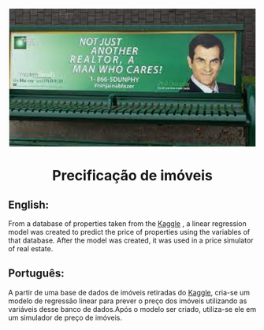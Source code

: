

<p align="center">

  <img width="500" src="https://github.com/nathanaelduque/Reg.Linear-PrecoImoveis/blob/main/Figuras/images.jpeg" alt="Material Bread logo">
  
</p>

<h1 align="center"> Precificação de imóveis </h1>

## English:

From a database of properties taken from the [Kaggle](https://www.kaggle.com/greenwing1985/housepricing) , a linear regression model was created to predict the price of properties using the variables of that database. After the model was created, it was used in a price simulator of real estate.

## Português:

A partir de uma base de dados de imóveis retiradas do [Kaggle](https://www.kaggle.com/greenwing1985/housepricing), cria-se um modelo de regressão linear para prever o preço dos imóveis utilizando as variáveis desse banco de dados.Após o modelo ser criado, utiliza-se ele em um simulador de preço de imóveis.
